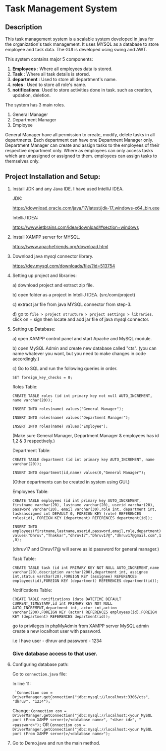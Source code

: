 # Task Management System

## Description
This task management system is a scalable system developed in java for the organization's task management. It uses MYSQL as a database to store employee and task data. The GUI is developed using swing and AWT.

This system contains major 5 components:
1) **Employees** :  Where all employees data is stored.
2) **Task** :  Where all task details is stored.
3) **department** :  Used to store all department's name.
4) **roles** :  Used to store all role's name.
5) **notifications**:  Used to store activities done in task. such as creation, updation, deletion.
 
The system has 3 main roles.
1) General Manager
2) Department Manager
3) Employee

General Manager have all permission to create, modify, delete tasks in all departments. Each department can have one Department Manager only. Department Manager can create and assign tasks to the employees of their respective department only. Where as employees can only access tasks which are unassigned or assigned to them. employees can assign tasks to themselves only.

## Project Installation and Setup:

1) Install JDK and any Java IDE. I have used IntelliJ IDEA.

	JDK: 
		
	https://download.oracle.com/java/17/latest/jdk-17_windows-x64_bin.exe
		
	IntelliJ IDEA: 
		
	https://www.jetbrains.com/idea/download/#section=windows

2) Install XAMPP server for MYSQL.

	https://www.apachefriends.org/download.html

3) Download java mysql connector library.
	
	https://dev.mysql.com/downloads/file/?id=513754

4) Setting up project and libraries:

	a) download project and extract zip file.
	
	b) open folder as a project in IntelliJ IDEA. (src/com/project)
	
	c) extract jar file from java MYSQL connector from step-3.
	
	d) go to `file > project structure > project settings > libraries`. click on + sign then locate and add jar file of java mysql connector.
		
5) Setting up Database:

	a) open XAMPP control panel and start Apache and MySQL module.
	
	b) open MySQL Admin and create new database called "cts". (you can name whatever you want, but you need to make changes in code accordingly.)
	
	c) Go to SQL and run the following queries in order.
	
	`SET foreign_key_checks = 0;`
	
	Roles Table:
	
	`CREATE TABLE roles (id int primary key not null AUTO_INCREMENT, name varchar(20));`
	
	`INSERT INTO roles(name) values("General Manager");`
	
	`INSERT INTO roles(name) values("Department Manager");`
	
	`INSERT INTO roles(name) values("Employee");`
	
	(Make sure General Manager, Department Manager & employees has id 1,2 & 3 respectively.)
	
	Department Table:
	
	`CREATE TABLE department (id int primary key AUTO_INCREMENT, name varchar(20));`
	
	`INSERT INTO department(id,name) values(0,"General Manager");`
	
	(Other departments can be created in system using GUI.)
	
	Employees Table:
	
	`CREATE TABLE employees (id int primary key AUTO_INCREMENT, firstname varchar(20), lastname varchar(20), userid varchar(20), password varchar(20), email varchar(30),role int, department int, tasksassigned int DEFAULT 0, FOREIGN KEY (role) REFERENCES roles(id), FOREIGN KEY (department) REFERENCES department(id));`

	`INSERT INTO employees(firstname,lastname,userid,password,email,role,department) values("Dhruv","Thakkar","dhruv17","Dhruv17@","dhruv17@gmail.com",1,0);`
	
	(dhruv17 and Dhruv17@ will serve as id password for general manager.)
	
	Task Table:
	
	`CREATE TABLE task (id int PRIMARY KEY NOT NULL AUTO_INCREMENT,name varchar(20),description varchar(200),department int, assignee int,status varchar(20),FOREIGN KEY (assignee) REFERENCES employees(id),FOREIGN KEY (department) REFERENCES department(id));`
	
	Notifications Table:
	
	`CREATE TABLE notifications (date DATETIME DEFAULT CURRENT_TIMESTAMP,id int PRIMARY KEY NOT NULL AUTO_INCREMENT,department int, actor int,action varchar(200),FOREIGN KEY (actor) REFERENCES employees(id),FOREIGN KEY (department) REFERENCES department(id));`
	
	go to privileges in phpMyAdmin from XAMPP server MySQL admin create a new localhost user with password.
	
	i.e I have user - dhruv and password - 1234
	
	### Give database access to that user.
	
6) Configuring database path:

	Go to `connection.java` file:
	
	In line 11:
		
		`Connection con = DriverManager.getConnection("jdbc:mysql://localhost:3306/cts", "dhruv", "1234");`
		
	Change:
		`Connection con = DriverManager.getConnection("jdbc:mysql://localhost:<your MySQL port (From XAMPP server)>/<database name>", "<User id>", "<password>");`
	OR
		`Connection con = DriverManager.getConnection("jdbc:mysql://localhost:<your MySQL port (From XAMPP server)>/<database name>");`

7) Go to Demo.java and run the main method.
